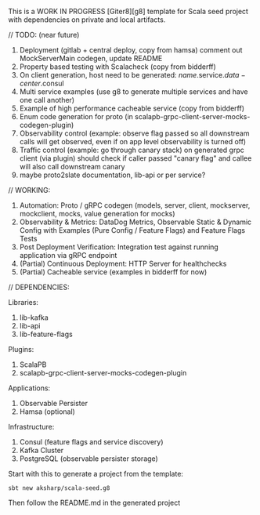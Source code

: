 This is a WORK IN PROGRESS [Giter8][g8] template for Scala seed project with dependencies on private and local artifacts.

// TODO: (near future)
1. Deployment (gitlab + central deploy, copy from hamsa) comment out MockServerMain codegen, update README
2. Property based testing with Scalacheck (copy from bidderff)
3. On client generation, host need to be generated: $name$.service.$data-center$.consul
4. Multi service examples (use g8 to generate multiple services and have one call another)
5. Example of high performance cacheable service (copy from bidderff)
6. Enum code generation for proto (in scalapb-grpc-client-server-mocks-codegen-plugin)
7. Observability control (example: observe flag passed so all downstream calls will get observed, even if on app level observability is turned off)
8. Traffic control (example: go through canary stack) on generated grpc client (via plugin) should check if caller passed "canary flag" and callee will also call downstream canary
9. maybe proto2slate documentation, lib-api or per service?

// WORKING:
1. Automation: Proto / gRPC codegen (models, server, client, mockserver, mockclient, mocks, value generation for mocks)
2. Observability & Metrics: DataDog Metrics, Observable Static & Dynamic Config with Examples (Pure Config / Feature Flags) and Feature Flags Tests
4. Post Deployment Verification: Integration test against running application via gRPC endpoint
5. (Partial) Continuous Deployment: HTTP Server for healthchecks
3. (Partial) Cacheable service (examples in bidderff for now)

// DEPENDENCIES:

Libraries:
1) lib-kafka
2) lib-api
3) lib-feature-flags

Plugins:
1) ScalaPB
4) scalapb-grpc-client-server-mocks-codegen-plugin
   
Applications:
1) Observable Persister
2) Hamsa (optional)

Infrastructure:
1) Consul (feature flags and service discovery)
2) Kafka Cluster
3) PostgreSQL (observable persister storage)

Start with this to generate a project from the template:
```
sbt new aksharp/scala-seed.g8
```

Then follow the README.md in the generated project

